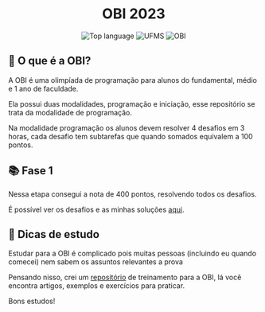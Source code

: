 <h1 align='center'>OBI 2023</h1>

<p align='center'>
    <img alt="Top language" src="https://img.shields.io/github/languages/top/falcao-g/OBI-2023">
    <img alt="UFMS" src="https://img.shields.io/badge/UFMS--blue.svg">
    <img alt="OBI" src="https://img.shields.io/badge/OBI--yellow.svg">
</p>

## 🤔 O que é a OBI?

A OBI é uma olimpíada de programação para alunos do fundamental, médio e 1 ano de faculdade.

Ela possui duas modalidades, programação e iniciação, esse repositório se trata da modalidade de programação.

Na modalidade programação os alunos devem resolver 4 desafios em 3 horas, cada desafio tem subtarefas que quando somados equivalem a 100 pontos.

## 📚 Fase 1

Nessa etapa consegui a nota de 400 pontos, resolvendo todos os desafios.

É possível ver os desafios e as minhas soluções [aqui](./fase1/).

## 🤝 Dicas de estudo

Estudar para a OBI é complicado pois muitas pessoas (incluindo eu quando comecei) nem sabem os assuntos relevantes a prova

Pensando nisso, crei um [repositório](https://github.com/falcao-g/treinamento-obi) de treinamento para a OBI, lá você encontra artigos, exemplos e exercícios para praticar.

Bons estudos!